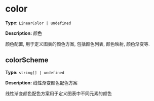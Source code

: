 # color

**Type:** `LinearColor | undefined`

**Description:**
颜色
  
  颜色配置, 用于定义图表的颜色方案, 包括颜色列表, 颜色映射, 颜色渐变等.


## colorScheme

**Type:** `string[] | undefined`

**Description:**
线性渐变颜色配色方案
  
  线性渐变颜色配色方案用于定义图表中不同元素的颜色

